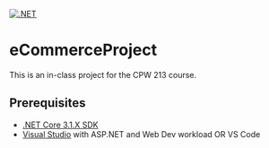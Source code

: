 [![.NET](https://github.com/The-Virgo/eCommerceProject/actions/workflows/dotnet.yml/badge.svg)](https://github.com/The-Virgo/eCommerceProject/actions/workflows/dotnet.yml)

# eCommerceProject
This is an in-class project for the CPW 213 course.

## Prerequisites
- [.NET Core 3.1.X SDK](https://dotnet.microsoft.com/download)
- [Visual Studio](https://visualstudio.microsoft.com/) with ASP.NET and Web Dev workload OR VS Code
